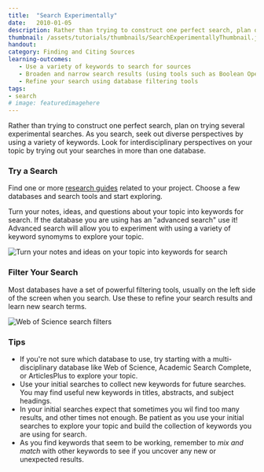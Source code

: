 ```yaml
---
title:  "Search Experimentally"
date:   2010-01-05
description: Rather than trying to construct one perfect search, plan on trying several experimental searches.
thumbnail: /assets/tutorials/thumbnails/SearchExperimentallyThumbnail.jpg
handout: 
category: Finding and Citing Sources
learning-outcomes:
   - Use a variety of keywords to search for sources
   - Broaden and narrow search results (using tools such as Boolean Operators, etc.) 
   - Refine your search using database filtering tools 
tags:
- search
# image: featuredimagehere
---
```


<p>Rather than trying to construct one perfect search, plan on trying several experimental searches. As you search, seek out diverse  perspectives by using a variety of keywords. Look for interdisciplinary perspectives on your topic by trying out your searches in more than one database.</p>


### Try a Search

<p>Find one or more <a href="http://guides.library.ucla.edu" target="_blank">research guides</a> related to your project. Choose a few databases and search tools and start exploring.</p>

<p>Turn your notes, ideas, and questions about your topic into keywords for search. If the database you are using has an "advanced search" use it! Advanced search will allow you to experiment with using a variety of keyword synomyms to explore your topic.</p> 

<img src="{{ '/assets/images/from-keywords-to-search-2.jpg' | prepend: site.baseurl }}" class="img-fluid" alt="Turn your notes and ideas on your topic into keywords for search" data-caption="Turn your notes and ideas on your topic into keywords for search."> 

### Filter Your Search

<p>Most databases have a set of powerful filtering tools, usually on the left side of the screen when you search. Use these to refine your search results and learn new search terms.</p>

<img src="{{ '/assets/images/database-filtering-tools.jpg' | prepend: site.baseurl }}" class="img-fluid" alt="Web of Science search filters" data-caption="Many databases, including Web of Science pictured here, provide powerful tools to filter and refine your search results."> 

### Tips

<ul class="collapsible" data-collapsible="expandable">
    <li>
      <div class="collapsible-header">If you're not sure which database to use, try starting with a multi-disciplinary database like Web of Science, Academic Search Complete, or ArticlesPlus to explore your topic.</div>
    </li>
    <li>
      <div class="collapsible-header">Use your initial searches to collect new keywords for future searches. You may find useful new keywords in titles, abstracts, and subject headings.</div>
    </li>
    <li>
      <div class="collapsible-header">In your initial searches expect that sometimes you wil find too many results, and other times not enough. Be patient as you use your initial searches to explore your topic and build the collection of keywords you are using for search.</div>
    </li>
        <li>
      <div class="collapsible-header">As you find keywords that seem to be working, remember to <em>mix and match</em> with other keywords to see if you uncover any new or unexpected results.</div> 
    </li>
  </ul>

